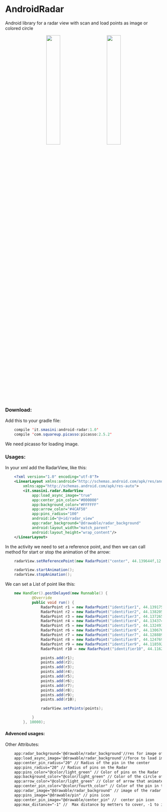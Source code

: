 # AndroidRadar
Android library for a radar view with scan and load points as image or colored circle

<p align="center">
<img width='30%' src="https://github.com/smasini/AndroidRadar/blob/master/screen1.png"/>&nbsp;&nbsp;&nbsp;&nbsp;&nbsp;&nbsp;&nbsp;&nbsp;&nbsp;&nbsp;
<img width='30%' src="https://github.com/smasini/AndroidRadar/blob/master/screen2.png"/>
</p>

### Download:

Add this to your gradle file:
```java
    compile 'it.smasini:android-radar:1.0'
    compile 'com.squareup.picasso:picasso:2.5.2'
```
We need picasso for loading image.

### Usages:

In your xml add the RadarView, like this:
```xml
	<?xml version="1.0" encoding="utf-8"?>
	<LinearLayout xmlns:android="http://schemas.android.com/apk/res/android"
	    xmlns:app="http://schemas.android.com/apk/res-auto">
	    <it.smasini.radar.RadarView
        	app:load_async_image="true"
        	app:center_pin_color="#000000"
        	app:background_color="#FFFFFF"
        	app:arrow_color="#4CAF50"
        	app:pins_radius="100"
        	android:id="@+id/radar_view"
        	app:radar_background="@drawable/radar_background"
        	android:layout_width="match_parent"
        	android:layout_height="wrap_content"/>
	</LinearLayout>
```

In the activity we need to set a reference point, and then we can call method for start or stop the animation of the arrow:

```java
    radarView.setReferencePoint(new RadarPoint("center", 44.139644f,12.246429f));

    radarView.startAnimation();
    radarView.stopAnimation();
```

We can set a List of point like this:

```java
    new Handler().postDelayed(new Runnable() {
            @Override
            public void run() {
                RadarPoint r1 = new RadarPoint("identifier1", 44.139175f,12.247117f, "http://x1.xingassets.com/assets/frontend_minified/img/users/nobody_m.original.jpg");
                RadarPoint r2 = new RadarPoint("identifier2", 44.138205f,12.248533f, "http://x1.xingassets.com/assets/frontend_minified/img/users/nobody_m.original.jpg");
                RadarPoint r3 = new RadarPoint("identifier3", 44.137265f,12.250056f, "http://x1.xingassets.com/assets/frontend_minified/img/users/nobody_m.original.jpg");
                RadarPoint r4 = new RadarPoint("identifier4", 44.134374f,12.251215f, "http://x1.xingassets.com/assets/frontend_minified/img/users/nobody_m.original.jpg");
                RadarPoint r5 = new RadarPoint("identifier5", 44.132491f,12.248833f, "http://x1.xingassets.com/assets/frontend_minified/img/users/nobody_m.original.jpg");
                RadarPoint r6 = new RadarPoint("identifier6", 44.130676f,12.248908f, "http://x1.xingassets.com/assets/frontend_minified/img/users/nobody_m.original.jpg");
                RadarPoint r7 = new RadarPoint("identifier7", 44.128889f,12.248286f, "http://x1.xingassets.com/assets/frontend_minified/img/users/nobody_m.original.jpg");
                RadarPoint r8 = new RadarPoint("identifier8", 44.124769f,12.242053f, "http://x1.xingassets.com/assets/frontend_minified/img/users/nobody_m.original.jpg");
                RadarPoint r9 = new RadarPoint("identifier9", 44.118592f,12.242053f, "http://x1.xingassets.com/assets/frontend_minified/img/users/nobody_m.original.jpg");
                RadarPoint r10 = new RadarPoint("identifier10", 44.116289f,12.240840f, "http://x1.xingassets.com/assets/frontend_minified/img/users/nobody_m.original.jpg");

                points.add(r1);
                points.add(r2);
                points.add(r3);
                points.add(r4);
                points.add(r5);
                points.add(r6);
                points.add(r7);
                points.add(r8);
                points.add(r9);
                points.add(r10);

                radarView.setPoints(points);

            }
        }, 10000);
```


#### Advenced usages:

Other Attributes:

```xml
    app:radar_background='@drawable/radar_background'//res for image of background
    app:load_async_image='@drawable/radar_background'//force to load image from url or draw pin without image
    app:center_pin_radius="20" // Radius of the pin in the center
    app:pins_radius="20" // Radius of pins on the Radar
    app:pins_color="@color/light_green" // Color of pins on the Radar
    app:background_color="@color/light_green" // Color of the circle of the Radar
    app:arrow_color="@color/light_green" // Color of arrow that animate the Radar
    app:center_pin_color="@color/fourth_color" // Color of the pin in the center
    app:radar_image="@drawable/radar_background" // image of the radar
    app:pins_image="@drawable/pin" // pins icon
    app:center_pin_image="@drawable/center_pin" //  center pin icon
    app:max_distance="-1" //  Max distance by metters to cover, -1 to infinit, default velue is 10000

```
